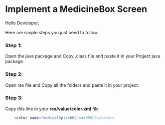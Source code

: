 Implement a MedicineBox Screen
===============
Hello Developer,

Here are simple steps you just need to follow

### Step 1:
Open the java  package and Copy .class file and paste it in your Project java package

### Step 2: 
Open res file and Copy all the folders and paste it in your project.


### Step 3:

Copy this line in your **res/value/color.xml** file
```sh
    <color name="medicalSplashBg">#4BD8C3</color>
```
